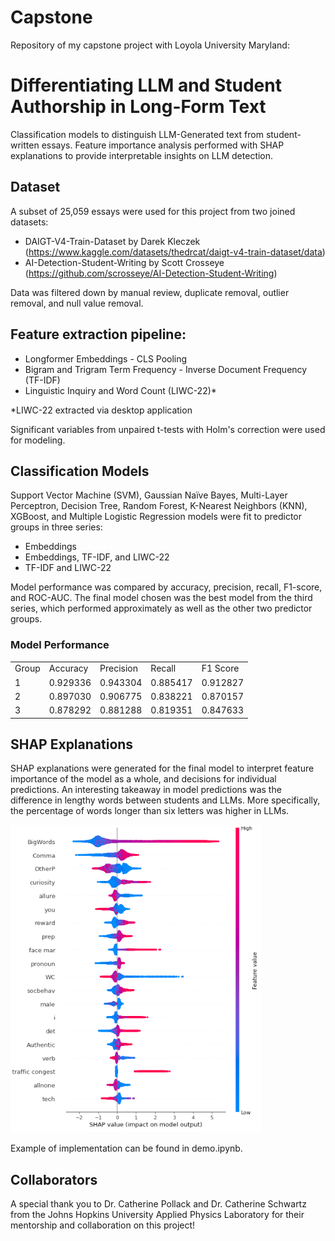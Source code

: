 # Capstone

Repository of my capstone project with Loyola University Maryland: 
# Differentiating LLM and Student Authorship in Long-Form Text

Classification models to distinguish LLM-Generated text from student-written essays. Feature importance analysis performed with SHAP explanations to provide interpretable insights on LLM detection. 

## Dataset
A subset of 25,059 essays were used for this project from two joined datasets:
* DAIGT-V4-Train-Dataset by Darek Kleczek (https://www.kaggle.com/datasets/thedrcat/daigt-v4-train-dataset/data)
* AI-Detection-Student-Writing by Scott Crosseye (https://github.com/scrosseye/AI-Detection-Student-Writing)

Data was filtered down by manual review, duplicate removal, outlier removal, and null value removal. 

## Feature extraction pipeline:
* Longformer Embeddings - CLS Pooling
* Bigram and Trigram Term Frequency - Inverse Document Frequency (TF-IDF)
* Linguistic Inquiry and Word Count (LIWC-22)* 

*LIWC-22 extracted via desktop application

Significant variables from unpaired t-tests with Holm's correction were used for modeling. 

## Classification Models

Support Vector Machine (SVM), Gaussian Naïve Bayes, Multi-Layer Perceptron, Decision Tree, Random Forest, K-Nearest Neighbors (KNN), XGBoost, and Multiple Logistic Regression models were fit to predictor groups in three series:
* Embeddings
* Embeddings, TF-IDF, and LIWC-22
* TF-IDF and LIWC-22

Model performance was compared by accuracy, precision, recall, F1-score, and ROC-AUC. The final model chosen was the best model from the third series, which performed approximately as well as the other two predictor groups.

### Model Performance

|       |           |           |            |          |
|-------|-----------|-----------|------------|----------|
| Group | Accuracy  | Precision | Recall     | F1 Score |
| 1     | 0.929336  | 0.943304  | 0.885417   | 0.912827 |
| 2     | 0.897030  | 0.906775  |  0.838221  | 0.870157 |
| 3     | 0.878292  | 0.881288  | 0.819351   | 0.847633 |

## SHAP Explanations

SHAP explanations were generated for the final model to interpret feature importance of the model as a whole, and decisions for individual predictions. An interesting takeaway in model predictions was the difference in lengthy words between students and LLMs. More specifically, the percentage of words longer than six letters was higher in LLMs. 

![Alt text](Picture1.png)


Example of implementation can be found in demo.ipynb.

## Collaborators
A special thank you to Dr. Catherine Pollack and Dr. Catherine Schwartz from the Johns Hopkins University Applied Physics Laboratory for their mentorship and collaboration on this project!
